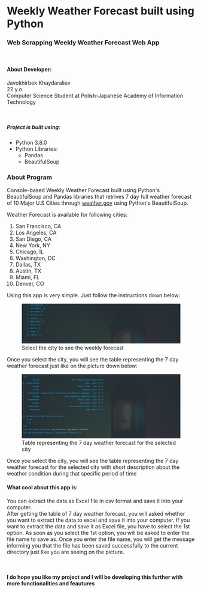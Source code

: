 # Weekly Weather Forecast built using Python

<h3>Web Scrapping Weekly Weather Forecast Web App</h3>
<br/>
<h4>About Developer:</h4>
<p>Javokhirbek Khaydaraliev<br/>
22 y.o<br/>
Computer Science Student at Polish-Japanese Academy of Information Technology</p>
<br/>
<h5>Project is built using:</h5>
<ul>
<li>Python 3.8.0</li>
<li>Python Libraries:
<ul>
<li>Pandas</li>
<li>BeautifulSoup</li>
</ul>
</li>
</ul>
<h3>About Program</h3>
<p>Console-based Weekly Weather Forecast built using Python's BeautifulSoup and Pandas libraries that retrives 7 day full weather forecast of 10 Major U.S Cities through <a href="https://www.weather.gov/">weather.gov</a> using Python's BeautifulSoup.<br/></p>
<p>Weather Forecast is available for following cities:</p>
<ol>
<li>San Francisco, CA</li>
<li>Los Angeles, CA</li>
<li>San Diego, CA</li>
<li>New York, NY</li>
<li>Chicago, IL</li>
<li>Washington, DC</li>
<li>Dallas, TX</li>
<li>Austin, TX</li>
<li>Miami, FL</li>
<li>Denver, CO</li>
</ol>
<p>Using this app is very simple. Just follow the instructions down below: </p>
<figure>
<img src="https://github.com/javokhirbek1999/7_Day_Weather_Forecast_Python/blob/master/console_ui/console_ui_1.png"/>
<figcaption>Select the city to see the weekly forecast</figcaption>
</figure>
<p>Once you select the city, you will see the table representing the 7 day weather forecast just like on the picture down below:</p>
<figure>
<img src="https://github.com/javokhirbek1999/7_Day_Weather_Forecast_Python/blob/master/console_ui/console_ui_2.png"/>
<figcaption>Table representing the 7 day weather forecast for the selected city</figcaption>
</figure>
<p>Once you select the city, you will see the table representing the 7 day weather forecast for the selected city with short description about the weather condition during that specific period of time</p>
<h4>What cool about this app is: </h4>
<p>You can extract the data as Excel file in csv format and save it into your computer. </br>
After getting the table of 7 day weather forecast, you will asked whether you want to extract the data to excel and save it into your computer. If you want to extract the data and save it as Excel file, you have to select the 1st option. As soon as you select the 1st option, you will be asked to enter the file name to save as. Once you enter the file name, you will get the message informing you that the file has been saved successfully to the current directory just like you are seeing on the picture.</p>
<br/>
<h4>I do hope you like my project and I will be developing this further with more functionalities and feautures</h4>
